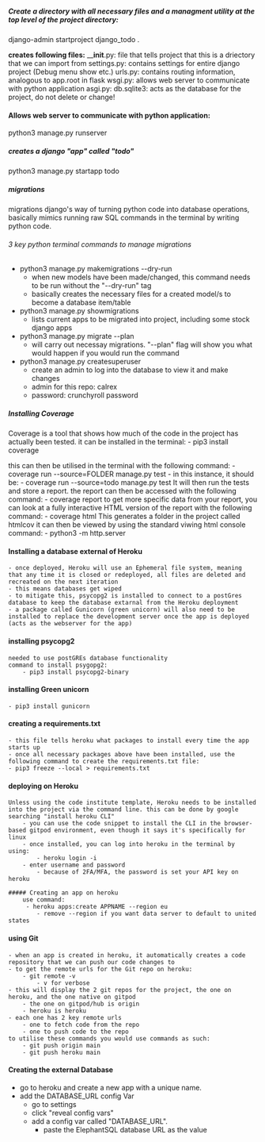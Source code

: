 ##### Create a directory with all necessary files and a managment utility at the top level of the project directory: 
django-admin startproject  django_todo .

**creates following files:**
 ____init__.py: file that tells project that this is a driectory that we can import from
 settings.py: contains settings for entire django project (Debug menu show etc.)
 urls.py: contains routing information, analogous to app.root in flask
 wsgi.py: allows web server to communicate with python application
 asgi.py:
 db.sqlite3: acts as the database for the project, do not delete or change!

#### Allows web server to communicate with python application:
python3 manage.py runserver

##### creates a django "app" called "todo"
python3 manage.py startapp todo

##### migrations
migrations django's way of turning python code into database operations, basically mimics running raw SQL commands in the terminal by writing python code.
###### 3 key python terminal commands to manage migrations
- python3 manage.py makemigrations --dry-run
    - when new models have been made/changed, this command needs to be run without the "--dry-run" tag
    - basically creates the necessary files for a created model/s to become a database item/table
- python3 manage.py showmigrations
    - lists current apps to be migrated into project, including some stock django apps
- python3 manage.py migrate --plan
    - will carry out necessay migrations. "--plan" flag will show you what would happen if you would run the command
- python3 manage.py createsuperuser
    - create an admin to log into the database to view it and make changes
    - admin for this repo: calrex
    - password: crunchyroll password

##### Installing Coverage
Coverage is a tool that shows how much of the code in the project has actually been tested.
it can be installed in the terminal:
    - pip3 install coverage

this can then be utilised in the terminal with the following command:
    - coverage run --source=FOLDER manage.py test
    - in this instance, it should be:
        - coverage run --source=todo manage.py test
It will then run the tests and store a report. the report can then be accessed with the following command:
    - coverage report
to get more specific data from your report, you can look at a fully interactive HTML version of the report
with the following command:
    - coverage html
This generates a folder in the project called htmlcov
it can then be viewed by using the standard viwing html console command:
    - python3 -m http.server

#### Installing a database external of Heroku
    - once deployed, Heroku will use an Ephemeral file system, meaning that any time it is closed or redeployed, all files are deleted and recreated on the next iteration
    - this means databases get wiped
    - to mitigate this, psycopg2 is installed to connect to a postGres database to keep the database extarnal from the Heroku deployment
    - a package called Gunicorn (green unicorn) will also need to be installed to replace the development server once the app is deployed (acts as the webserver for the app)

#### installing psycopg2
    needed to use postGREs database functionality
    command to install psygopg2:
        - pip3 install psycopg2-binary

#### installing Green unicorn
    - pip3 install gunicorn

#### creating a requirements.txt
    - this file tells heroku what packages to install every time the app starts up
    - once all necessary packages above have been installed, use the following command to create the requirements.txt file:
    - pip3 freeze --local > requirements.txt

#### deploying on Heroku
    Unless using the code institute template, Heroku needs to be installed into the project via the command line. this can be done by google searching "install heroku CLI" 
        - you can use the code snippet to install the CLI in the browser-based gitpod environment, even though it says it's specifically for linux
        - once installed, you can log into heroku in the terminal by using:
            - heroku login -i
        - enter username and password
            - because of 2FA/MFA, the password is set your API key on heroku
    
    ##### Creating an app on heroku
        use command:
         - heroku apps:create APPNAME --region eu
            - remove --region if you want data server to default to united states

#### using Git
    - when an app is created in heroku, it automatically creates a code repository that we can push our code changes to
    - to get the remote urls for the Git repo on heroku:
        - git remote -v
            - v for verbose
    - this will display the 2 git repos for the project, the one on heroku, and the one native on gitpod
        - the one on gitpod/hub is origin
        - heroku is heroku
    - each one has 2 key remote urls
        - one to fetch code from the repo
        - one to push code to the repo
    to utilise these commands you would use commands as such:
        - git push origin main
        - git push heroku main


#### Creating the external Database
- go to heroku and create a new app with a unique name.
- add the DATABASE_URL config Var
    - go to settings
    - click "reveal config vars"
    - add a config var called "DATABASE_URL".
        - paste the ElephantSQL database URL as the value
    
    